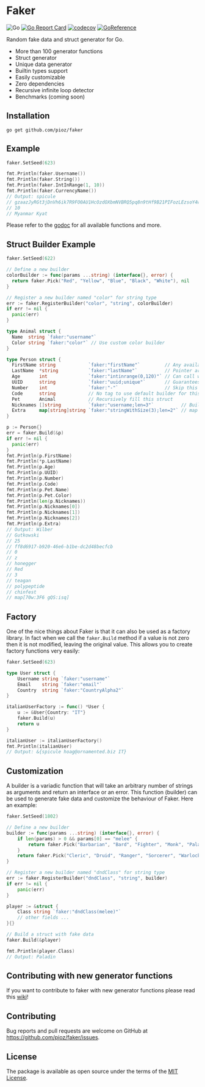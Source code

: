 # Faker

![Go](https://github.com/pioz/faker/workflows/Go/badge.svg)
[![Go Report Card](https://goreportcard.com/badge/github.com/pioz/faker)](https://goreportcard.com/report/github.com/pioz/faker)
[![codecov](https://codecov.io/gh/pioz/faker/branch/master/graph/badge.svg)](https://codecov.io/gh/pioz/faker)
[![GoReference](https://pkg.go.dev/badge/mod/github.com/pioz/faker)](https://pkg.go.dev/github.com/pioz/faker)
<!-- [![GoDoc](https://godoc.org/github.com/pioz/faker?status.svg)](https://godoc.org/github.com/pioz/faker) -->

Random fake data and struct generator for Go.

* More than 100 generator functions
* Struct generator
* Unique data generator
* Builtin types support
* Easily customizable
* Zero dependencies
* Recursive infinite loop detector
* Benchmarks (coming soon)

## Installation

    go get github.com/pioz/faker

## Example

```go
faker.SetSeed(623)

fmt.Println(faker.Username())
fmt.Println(faker.String())
fmt.Println(faker.IntInRange(1, 10))
fmt.Println(faker.CurrencyName())
// Output: spicule
// gzaazJyRGt3jDnVh6ik7R9FO0AU1HcOzdOXbmNVBRQ5pq8n9tHf9B21PIFozLEzsoY4wILvZjTxSLQmD3UOAamDgVR411T3YHleDTgLuz90XSO3NFZm1AnaJiJamVRcNGD2zmi4qWkcjKF3E4JKgn1DiCeC3eSb5WELsw8XqRzlvJqG
// 10
// Myanmar Kyat
```

Please refer to the [godoc](https://godoc.org/github.com/pioz/faker) for all available functions and more.

## Struct Builder Example

```go
faker.SetSeed(622)

// Define a new builder
colorBuilder := func(params ...string) (interface{}, error) {
  return faker.Pick("Red", "Yellow", "Blue", "Black", "White"), nil
}

// Register a new builder named "color" for string type
err := faker.RegisterBuilder("color", "string", colorBuilder)
if err != nil {
  panic(err)
}

type Animal struct {
  Name  string `faker:"username"`
  Color string `faker:"color"` // Use custom color builder
}

type Person struct {
  FirstName string            `faker:"firstName"`         // Any available function case insensitive
  LastName  *string           `faker:"lastName"`          // Pointer are also supported
  Age       int               `faker:"intinrange(0,120)"` // Can call with parameters
  UUID      string            `faker:"uuid;unique"`       // Guarantees a unique value
  Number    int               `faker:"-"`                 // Skip this field
  Code      string            // No tag to use default builder for this field type
  Pet       Animal            // Recursively fill this struct
  Nicknames []string          `faker:"username;len=3"`          // Build an array of size 3 using faker.Username function
  Extra     map[string]string `faker:"stringWithSize(3);len=2"` // map are supported
}

p := Person{}
err = faker.Build(&p)
if err != nil {
  panic(err)
}
fmt.Println(p.FirstName)
fmt.Println(*p.LastName)
fmt.Println(p.Age)
fmt.Println(p.UUID)
fmt.Println(p.Number)
fmt.Println(p.Code)
fmt.Println(p.Pet.Name)
fmt.Println(p.Pet.Color)
fmt.Println(len(p.Nicknames))
fmt.Println(p.Nicknames[0])
fmt.Println(p.Nicknames[1])
fmt.Println(p.Nicknames[2])
fmt.Println(p.Extra)
// Output: Wilber
// Gutkowski
// 25
// ff8d6917-b920-46e6-b1be-dc2d48becfcb
// 0
// z
// honegger
// Red
// 3
// teagan
// polypeptide
// chinfest
// map[70w:3F6 gQS:isq]
```

## Factory

One of the nice things about Faker is that it can also be used as a factory
library. In fact when we call the `faker.Build` method if a value is not zero
then it is not modified, leaving the original value. This allows you to create
factory functions very easily:

```go
faker.SetSeed(623)

type User struct {
    Username string `faker:"username"`
    Email    string `faker:"email"`
    Country  string `faker:"CountryAlpha2"`
}

italianUserFactory := func() *User {
    u := &User{Country: "IT"}
    faker.Build(u)
    return u
}

italianUser := italianUserFactory()
fmt.Println(italianUser)
// Output: &{spicule hoag@ornamented.biz IT}
```

## Customization

A builder is a variadic function that will take an arbitrary number of strings
as arguments and return an interface or an error. This function (builder) can
be used to generate fake data and customize the behaviour of Faker. Here an example:

```go
faker.SetSeed(1802)

// Define a new builder
builder := func(params ...string) (interface{}, error) {
    if len(params) > 0 && params[0] == "melee" {
        return faker.Pick("Barbarian", "Bard", "Fighter", "Monk", "Paladin", "Rogue"), nil
    }
    return faker.Pick("Cleric", "Druid", "Ranger", "Sorcerer", "Warlock", "Wizard"), nil
}

// Register a new builder named "dndClass" for string type
err := faker.RegisterBuilder("dndClass", "string", builder)
if err != nil {
    panic(err)
}

player := &struct {
    Class string `faker:"dndClass(melee)"`
    // other fields ...
}{}

// Build a struct with fake data
faker.Build(&player)

fmt.Println(player.Class)
// Output: Paladin
```

## Contributing with new generator functions

If you want to contribute to faker with new generator functions please read this [wiki](https://github.com/pioz/faker/wiki/Contributing-with-new-generator-functions)!

## Contributing

Bug reports and pull requests are welcome on GitHub at https://github.com/pioz/faker/issues.

## License

The package is available as open source under the terms of the [MIT License](http://opensource.org/licenses/MIT).






